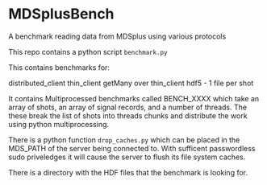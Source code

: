 # MDSplusBench
A benchmark reading data from MDSplus using various protocols

This repo contains a python script `benchmark.py`

This contains benchmarks for:

distributed_client
thin_client
getMany over thin_client
hdf5 - 1 file per shot

It contains Multiprocessed benchmarks called
 BENCH_XXXX
which take an array of shots, an array of signal records, and a number of threads.
The these break the list of shots into threads chunks and distribute the work using python multiprocessing.

There is a python function `drop_caches.py` which can be placed in the MDS_PATH of the server being connected to.  With sufficent passwordless sudo priveledges it will cause the server to flush its file system caches.

There is a directory with the HDF files that the benchmark is looking for.

